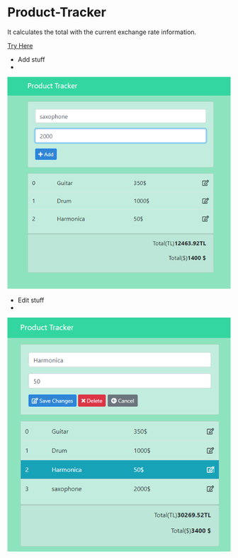 # Product-Tracker
It calculates the total with the current exchange rate information.


[Try Here](https://aslikasap.github.io/Product-Tracker/)

- Add stuff
- 
![d](product1.png)

- Edit stuff
- 
![d](product2.png)

